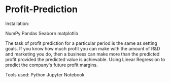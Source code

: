 # Profit-Prediction
Installation:

NumPy
Pandas
Seaborn
matplotlib




The task of profit prediction for a particular period is the same as setting goals. If you know how much profit you can make with the amount of R&D and marketing you do, then a business can make more than the predicted profit provided the predicted value is achievable. Using Linear Regression to predict the company's future profit margins.

Tools used:
Python
Jupyter Notebook
